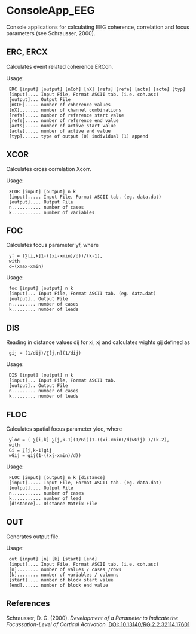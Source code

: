 # ConsoleApp_EEG
Console applications for calculating EEG coherence, correlation and focus parameters (see Schrausser, 2000).


## ERC, ERCX

Calculates event related coherence ERCoh.

Usage:

     ERC [input] [output] [nCoh] [nX] [refs] [refe] [acts] [acte] [typ]
     [input].... Input File, Format ASCII tab. (i.e. coh.asc)
     [output]... Output File
     [nCOH]..... number of coherence values 
     [nX]....... number of channel combinations
     [refs]..... number of reference start value 
     [refe]..... number of reference end value
     [acts]..... number of active start value
     [acte]..... number of active end value
     [typ]...... type of output (0) individual (1) append


## XCOR

Calculates cross correlation Xcorr.

Usage:

     XCOR [input] [output] n k
     [input]..... Input File, Format ASCII tab. (eg. data.dat)
     [output].... Output File
     n........... number of cases
     k........... number of variables
	

## FOC

Calculates focus parameter yf, where

     yf = (∑[i,k]1-((xi-xmin)/d))/(k-1),
     with
     d=(xmax-xmin)

Usage: 

     foc [input] [output] n k
     [input]... Input File, Format ASCII tab. (eg. data.dat)
     [output].. Output File
     n......... number of cases
     k......... number of leads


## DIS

Reading in distance values ​​dij for xi, xj and calculates wights gij defined as

     gij = (1/dij)/∑[j,n](1/dij)

Usage:

     DIS [input] [output] n k
     [input]... Input File, Format ASCII tab. 
     [output].. Output File
     n......... number of cases
     k......... number of leads

## FLOC

Calculates spatial focus parameter yloc, where

     yloc = ( ∑[i,k] ∑[j,k-1](1/Gi)(1-((xi-xmin)/d)wGij) )/(k-2),
     with
     Gi = ∑[j,k-1]gij
     wGij = gij(1-((xj-xmin)/d))


Usage: 

     FLOC [input] [output] n k [distance]
     [input]..... Input File, Format ASCII tab. (eg. data.dat)
     [output].... Output File
     n........... number of cases
     k........... number of lead
     [distance].. Distance Matrix File

## OUT

Generates output file.

Usage: 

     out [input] [n] [k] [start] [end] 
     [input].... Input File, Format ASCII tab. (i.e. coh.asc)
     [n]........ number of values / cases /rows
     [k]........ number of variables / columns 
     [start].... number of block start value 
     [end]...... number of block end value


## References

Schrausser, D. G. (2000). *Development of a Parameter to Indicate the Focussation-Level of Cortical Activation.* [DOI: 10.13140/RG.2.2.32114.17601](https://rgdoi.net/10.13140/RG.2.2.32114.17601)
